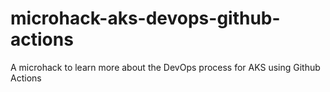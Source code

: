 # microhack-aks-devops-github-actions
A microhack to learn more about the DevOps process for AKS using Github Actions
